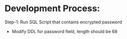 # Development Process: 
Step-1: Run SQL Script that contains encrypted password
- Modify DDL for password field, length should be 68

